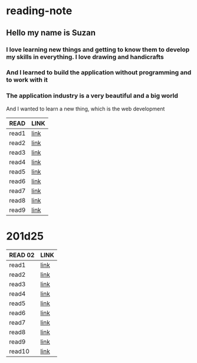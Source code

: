 # reading-note

## Hello my name is Suzan
### I love learning new things and getting to know them to develop my skills in everything. I love drawing and handicrafts
### And I learned to build the application without programming and to work with it
### The application industry is a very beautiful and a big world
And I wanted to learn a new thing, which is the web development

| READ   | LINK  |   
|---------|--------|
| read1  | [link](https://suzan-amer.github.io/reading-note/read02)  |   
| read2  | [link](https://suzan-amer.github.io/reading-notes/read2)  |      
| read3  | [link](https://suzan-amer.github.io/reading-note/read-03) |  
| read4  | [link](https://suzan-amer.github.io/reading-note/read04 ) |   
| read5  | [link](https://suzan-amer.github.io/reading-note/read04a) |     
| read6  | [link](https://suzan-amer.github.io/reading-note/read05 ) | 
| read7  | [link](https://suzan-amer.github.io/reading-note/read06)  |   
| read8  | [link](https://suzan-amer.github.io/reading-note/read7)  |     
| read9  | [link](https://suzan-amer.github.io/reading-note/read09)  | 





# 201d25


| READ   02| LINK  |   
|---------|--------|
| read1  | [link](https://suzan-amer.github.io/201-reading-notes/class-01)  |   
| read2  | [link](https://suzan-amer.github.io/201-reading-notes/class-02)  |      
| read3  | [link](https://suzan-amer.github.io/201-reading-notes/class-03)  |  
| read4  | [link](https://suzan-amer.github.io/201-reading-notes/class-04)  |   
| read5  | [link](https://suzan-amer.github.io/201-reading-notes/class-05)  |     
| read6  | [link](https://suzan-amer.github.io/201-reading-notes/class-06)  | 
| read7  | [link](https://suzan-amer.github.io/201-reading-notes/class-07)  |   
| read8  | [link]()  |     
| read9  | [link]()  | 
| read10 | [link]()  |   
